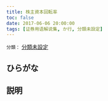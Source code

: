 ```yaml
---
title: 株主資本回転率
toc: false
date: 2017-06-06 20:00:00
tags: [证券用语解说集, か行, 分類未設定]
---
```


`分類：` [分類未設定](/tags/分類未設定/)

## ひらがな



## 説明

